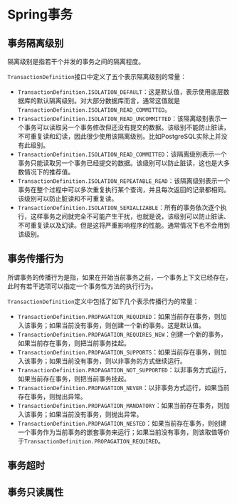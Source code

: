 # Spring事务

## 事务隔离级别

隔离级别是指若干个并发的事务之间的隔离程度。

`TransactionDefinition`接口中定义了五个表示隔离级别的常量：

 - `TransactionDefinition.ISOLATION_DEFAULT`：这是默认值，表示使用底层数据库的默认隔离级别。对大部分数据库而言，通常这值就是`TransactionDefinition.ISOLATION_READ_COMMITTED`。
 - `TransactionDefinition.ISOLATION_READ_UNCOMMITTED`：该隔离级别表示一个事务可以读取另一个事务修改但还没有提交的数据。该级别不能防止脏读，不可重复读和幻读，因此很少使用该隔离级别。比如PostgreSQL实际上并没有此级别。
 - `TransactionDefinition.ISOLATION_READ_COMMITTED`：该隔离级别表示一个事务只能读取另一个事务已经提交的数据。该级别可以防止脏读，这也是大多数情况下的推荐值。
 - `TransactionDefinition.ISOLATION_REPEATABLE_READ`：该隔离级别表示一个事务在整个过程中可以多次重复执行某个查询，并且每次返回的记录都相同。该级别可以防止脏读和不可重复读。
 - `TransactionDefinition.ISOLATION_SERIALIZABLE`：所有的事务依次逐个执行，这样事务之间就完全不可能产生干扰，也就是说，该级别可以防止脏读、不可重复读以及幻读。但是这将严重影响程序的性能。通常情况下也不会用到该级别。

## 事务传播行为

所谓事务的传播行为是指，如果在开始当前事务之前，一个事务上下文已经存在，此时有若干选项可以指定一个事务性方法的执行行为。

`TransactionDefinition`定义中包括了如下几个表示传播行为的常量：

 - `TransactionDefinition.PROPAGATION_REQUIRED`：如果当前存在事务，则加入该事务；如果当前没有事务，则创建一个新的事务。这是默认值。
 - `TransactionDefinition.PROPAGATION_REQUIRES_NEW`：创建一个新的事务，如果当前存在事务，则把当前事务挂起。
 - `TransactionDefinition.PROPAGATION_SUPPORTS`：如果当前存在事务，则加入该事务；如果当前没有事务，则以非事务的方式继续运行。
 - `TransactionDefinition.PROPAGATION_NOT_SUPPORTED`：以非事务方式运行，如果当前存在事务，则把当前事务挂起。
 - `TransactionDefinition.PROPAGATION_NEVER`：以非事务方式运行，如果当前存在事务，则抛出异常。
 - `TransactionDefinition.PROPAGATION_MANDATORY`：如果当前存在事务，则加入该事务；如果当前没有事务，则抛出异常。
 - `TransactionDefinition.PROPAGATION_NESTED`：如果当前存在事务，则创建一个事务作为当前事务的嵌套事务来运行；如果当前没有事务，则该取值等价于`TransactionDefinition.PROPAGATION_REQUIRED`。


## 事务超时

## 事务只读属性